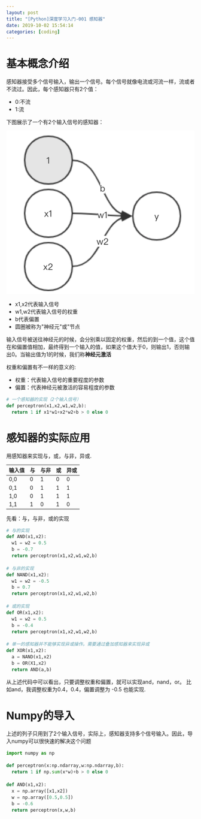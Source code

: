 ```yaml
---
layout: post
title: "[Python]深度学习入门-001 感知器"
date: 2019-10-02 15:54:14
categories: [coding]
---
```


# 基本概念介绍
感知器接受多个信号输入，输出一个信号。每个信号就像电流或河流一样，流或者不流过。因此，每个感知器只有2个值：
* 0:不流
* 1:流

下图展示了一个有2个输入信号的感知器：

![感知器](https://github.com/cantahu/cantahu.github.io/blob/master/pic/perceptron.png?raw=true)

- x1,x2代表输入信号
- w1,w2代表输入信号的权重
- b代表偏置
- 圆圈被称为"神经元"或"节点

输入信号被送往神经元的时候，会分别乘以固定的权重，然后的到一个值，这个值在和偏置值相加，最终得到一个输入的值，如果这个值大于0，则输出1，否则输出0。当输出值为1的时候，我们称**神经元激活**

权重和偏置有不一样的意义的:
* 权重：代表输入信号的重要程度的参数
* 偏置：代表神经元被激活的容易程度的参数

``` python
# 一个感知器的实现（2个输入信号）
def perceptron(x1,x2,w1,w2,b):
  return 1 if x1*w1+x2*w2+b > 0 else 0  
```

# 感知器的实际应用
用感知器来实现与，或，与非，异或.

|输入值|与|与非|或|异或|
|:--|:--|:--|:--|:--|
|0,0|0|1|0|0|
|0,1|0|1|1|1|
|1,0|0|1|1|1|
|1,1|1|0|1|0|

先看：与，与非，或的实现
``` python
# 与的实现
def AND(x1,x2):
  w1 = w2 = 0.5
  b = -0.7
  return perceptron(x1,x2,w1,w2,b)

# 与非的实现
def NAND(x1,x2):
  w1 = w2 = -0.5
  b = 0.7
  return perceptron(x1,x2,w1,w2,b)

# 或的实现
def OR(x1,x2):
  w1 = w2 = 0.5
  b = -0.4
  return perceptron(x1,x2,w1,w2,b)

# 单一的感知器并不能够实现异或操作。需要通过叠加感知器来实现异或
def XOR(x1,x2):
  a = NAND(x1,x2)
  b = OR(X1,x2)
  return AND(a,b)

```
从上述代码中可以看出，只要调整权重和偏置，就可以实现and，nand，or。
比如and，我调整权重为0.4，0.4，偏置调整为 -0.5 也能实现.


# Numpy的导入
上述的列子只用到了2个输入信号，实际上，感知器支持多个信号输入。因此，导入numpy可以很快速的解决这个问题

``` python
import numpy as np

def perceptron(x:np.ndarray,w:np.ndarray,b):
  return 1 if np.sum(x*w)+b > 0 else 0 

def AND(x1,x2):
  x = np.array([x1,x2])
  w = np.array([0.5,0.5])
  b = -0.6
  return perceptron(x,w,b)
```
